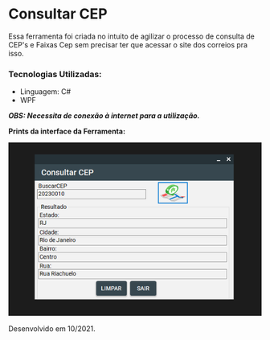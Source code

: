 # Consultar CEP

Essa ferramenta foi criada no intuito de agilizar o processo de consulta de CEP's e Faixas Cep sem precisar ter que acessar o site dos correios pra isso.

### Tecnologias Utilizadas:
* Linguagem: C#  
* WPF

_**OBS: Necessita de conexão à internet para a utilização.**_

**Prints da interface da Ferramenta:**  
  
![Imagem 1](https://raw.githubusercontent.com/vittz1/Consultar-CEP/master/Capture.PNG)


Desenvolvido em 10/2021.
